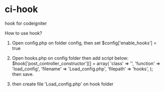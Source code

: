# ci-hook
hook for codeigniter


How to use hook?
1. Open config.php on folder config, then set $config['enable_hooks'] = true
2. Open hooks.php on config folder then add script below:
$hook['post_controller_constructor'][] = array(
        'class'    => '',
        'function' => 'load_config',
        'filename' => 'Load_config.php',
        'filepath' => 'hooks',
);
then save.

3. then create file 'Load_config.php' on hook folder
